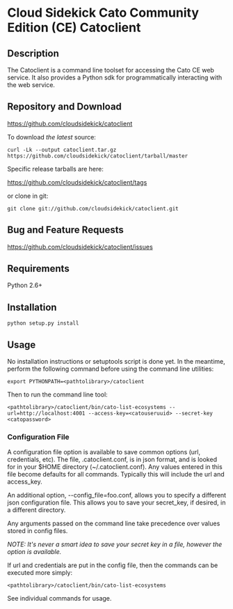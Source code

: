# Cloud Sidekick Cato Community Edition (CE) Catoclient

## Description

The Catoclient is a command line toolset for accessing the Cato CE 
web service. It also provides a Python sdk for programmatically 
interacting with the web service.

## Repository and Download

https://github.com/cloudsidekick/catoclient

To download _the latest_ source:

```
curl -Lk --output catoclient.tar.gz https://github.com/cloudsidekick/catoclient/tarball/master
```

Specific release tarballs are here:

https://github.com/cloudsidekick/catoclient/tags

or clone in git:

```
git clone git://github.com/cloudsidekick/catoclient.git
```

## Bug and Feature Requests

https://github.com/cloudsidekick/catoclient/issues

## Requirements

Python 2.6+ 

## Installation

```
python setup.py install
```

## Usage

No installation instructions or setuptools script is done yet. In the
meantime, perform the following command before using the command line
utilities:

```
export PYTHONPATH=<pathtolibrary>/catoclient
```

Then to run the command line tool:

```
<pathtolibrary>/catoclient/bin/cato-list-ecosystems --url=http://localhost:4001 --access-key=<catouseruuid> --secret-key <catopassword> 
```

### Configuration File

A configuration file option is available to save common options (url, credentials, etc).
The file, .catoclient.conf, is in json format, and is looked for in your $HOME directory (~/.catoclient.conf).
Any values entered in this file become defaults for all commands.
Typically this will include the url and access_key.

An additional option, --config_file=foo.conf, allows you to specify a different json configuration file.
This allows you to save your secret_key, if desired, in a different directory.

Any arguments passed on the command line take precedence over values stored in config files.

_NOTE: It's never a smart idea to save your secret key in a file, however the option is available._

If url and credentials are put in the config file, then the commands can be executed more simply:

```
<pathtolibrary>/catoclient/bin/cato-list-ecosystems
```



See individual commands for usage.
